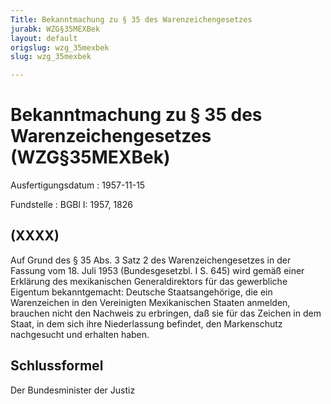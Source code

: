 ```yaml
---
Title: Bekanntmachung zu § 35 des Warenzeichengesetzes
jurabk: WZG§35MEXBek
layout: default
origslug: wzg_35mexbek
slug: wzg_35mexbek

---
```


# Bekanntmachung zu § 35 des Warenzeichengesetzes (WZG§35MEXBek)

Ausfertigungsdatum
:   1957-11-15

Fundstelle
:   BGBl I: 1957, 1826



## (XXXX)

Auf Grund des § 35 Abs. 3 Satz 2 des Warenzeichengesetzes in der Fassung vom 18. Juli 1953 (Bundesgesetzbl. I S. 645) wird gemäß einer Erklärung des mexikanischen Generaldirektors für das gewerbliche Eigentum bekanntgemacht:
Deutsche Staatsangehörige, die ein Warenzeichen in den Vereinigten Mexikanischen Staaten anmelden, brauchen nicht den Nachweis zu erbringen, daß sie für das Zeichen in dem Staat, in dem sich ihre Niederlassung befindet, den Markenschutz nachgesucht und erhalten haben.


## Schlussformel

Der Bundesminister der Justiz

